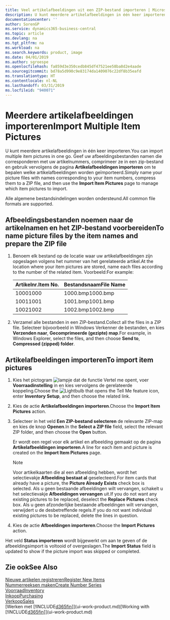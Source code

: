 ```yaml
---
title: Veel artikelafbeeldingen uit een ZIP-bestand importeren | Microsoft Docs
description: U kunt meerdere artikelafbeeldingen in één keer importeren. Geef uw afbeeldingsbestanden namen die corresponderen met uw artikelnummers, comprimeer ze in een zip-bestand en gebruik vervolgens de pagina Artikelafbeeldingen importeren om te bepalen welke artikelafbeeldingen worden geïmporteerd.
documentationcenter: ''
author: SorenGP
ms.service: dynamics365-business-central
ms.topic: article
ms.devlang: na
ms.tgt_pltfrm: na
ms.workload: na
ms.search.keywords: product, image
ms.date: 04/01/2019
ms.author: sgroespe
ms.openlocfilehash: fa859d3e350cedb845df47521ee58ba8d2e4aade
ms.sourcegitcommit: bd78a5d990c9e83174da1409076c22df8b35eafd
ms.translationtype: HT
ms.contentlocale: nl-NL
ms.lasthandoff: 03/31/2019
ms.locfileid: "940071"
---
```

# <a name="import-multiple-item-pictures"></a><span data-ttu-id="96abb-104">Meerdere artikelafbeeldingen importeren</span><span class="sxs-lookup"><span data-stu-id="96abb-104">Import Multiple Item Pictures</span></span>
<span data-ttu-id="96abb-105">U kunt meerdere artikelafbeeldingen in één keer importeren.</span><span class="sxs-lookup"><span data-stu-id="96abb-105">You can import multiple item pictures in one go.</span></span> <span data-ttu-id="96abb-106">Geef uw afbeeldingsbestanden namen die corresponderen met uw artikelnummers, comprimeer ze in een zip-bestand en gebruik vervolgens de pagina **Artikelafbeeldingen importeren** om te bepalen welke artikelafbeeldingen worden geïmporteerd.</span><span class="sxs-lookup"><span data-stu-id="96abb-106">Simply name your picture files with names corresponding to your item numbers, compress them to a ZIP file, and then use the **Import Item Pictures** page to manage which item pictures to import.</span></span>

<span data-ttu-id="96abb-107">Alle algemene bestandsindelingen worden ondersteund.</span><span class="sxs-lookup"><span data-stu-id="96abb-107">All common file formats are supported.</span></span>

## <a name="to-name-picture-files-by-the-item-names-and-prepare-the-zip-file"></a><span data-ttu-id="96abb-108">Afbeeldingsbestanden noemen naar de artikelnamen en het ZIP-bestand voorbereiden</span><span class="sxs-lookup"><span data-stu-id="96abb-108">To name picture files by the item names and prepare the ZIP file</span></span>
1. <span data-ttu-id="96abb-109">Benoem elk bestand op de locatie waar uw artikelafbeeldingen zijn opgeslagen volgens het nummer van het gerelateerde artikel.</span><span class="sxs-lookup"><span data-stu-id="96abb-109">At the location where your item pictures are stored, name each files according to the number of the related item.</span></span> <span data-ttu-id="96abb-110">Voorbeeld:</span><span class="sxs-lookup"><span data-stu-id="96abb-110">For example:</span></span>

    |<span data-ttu-id="96abb-111">Artikelnr.</span><span class="sxs-lookup"><span data-stu-id="96abb-111">Item No.</span></span>|<span data-ttu-id="96abb-112">Bestandsnaam</span><span class="sxs-lookup"><span data-stu-id="96abb-112">File Name</span></span>|
    |-|-|
    |<span data-ttu-id="96abb-113">1000</span><span class="sxs-lookup"><span data-stu-id="96abb-113">1000</span></span>|<span data-ttu-id="96abb-114">1000.bmp</span><span class="sxs-lookup"><span data-stu-id="96abb-114">1000.bmp</span></span>|
    |<span data-ttu-id="96abb-115">1001</span><span class="sxs-lookup"><span data-stu-id="96abb-115">1001</span></span>|<span data-ttu-id="96abb-116">1001.bmp</span><span class="sxs-lookup"><span data-stu-id="96abb-116">1001.bmp</span></span>|
    |<span data-ttu-id="96abb-117">1002</span><span class="sxs-lookup"><span data-stu-id="96abb-117">1002</span></span>|<span data-ttu-id="96abb-118">1002.bmp</span><span class="sxs-lookup"><span data-stu-id="96abb-118">1002.bmp</span></span>|

2. <span data-ttu-id="96abb-119">Verzamel alle bestanden in een ZIP-bestand.</span><span class="sxs-lookup"><span data-stu-id="96abb-119">Collect all the files in a ZIP file.</span></span> <span data-ttu-id="96abb-120">Selecteer bijvoorbeeld in Windows Verkenner de bestanden, en kies **Verzenden naar**, **Gecomprimeerde (gezipte) map**.</span><span class="sxs-lookup"><span data-stu-id="96abb-120">For example, in Windows Explorer, select the files, and then choose **Send to**, **Compressed (zipped) folder**.</span></span>     

## <a name="to-import-item-pictures"></a><span data-ttu-id="96abb-121">Artikelafbeeldingen importeren</span><span class="sxs-lookup"><span data-stu-id="96abb-121">To import item pictures</span></span>
1. <span data-ttu-id="96abb-122">Kies het pictogram ![lampje dat de functie Vertel me opent](media/ui-search/search_small.png "Vertel me wat u wilt doen"), voer **Voorraadinstelling** in en kies vervolgens de gerelateerde koppeling.</span><span class="sxs-lookup"><span data-stu-id="96abb-122">Choose the ![Lightbulb that opens the Tell Me feature](media/ui-search/search_small.png "Tell me what you want to do") icon, enter **Inventory Setup**, and then choose the related link.</span></span>
2. <span data-ttu-id="96abb-123">Kies de actie **Artikelafbeeldingen importeren**.</span><span class="sxs-lookup"><span data-stu-id="96abb-123">Choose the **Import Item Pictures** action.</span></span>
3. <span data-ttu-id="96abb-124">Selecteer in het veld **Een ZIP-bestand selecteren** de relevante ZIP-map en kies de knop **Openen**.</span><span class="sxs-lookup"><span data-stu-id="96abb-124">In the **Select a ZIP file** field, select the relevant ZIP folder, and then choose the **Open** button.</span></span>

    <span data-ttu-id="96abb-125">Er wordt een regel voor elk artikel en afbeelding gemaakt op de pagina **Artikelafbeeldingen importeren**.</span><span class="sxs-lookup"><span data-stu-id="96abb-125">A line for each item and picture is created on the **Import Item Pictures** page.</span></span>

    > [!NOTE]
    > <span data-ttu-id="96abb-126">Voor artikelkaarten die al een afbeelding hebben, wordt het selectievakje **Afbeelding bestaat al** geselecteerd.</span><span class="sxs-lookup"><span data-stu-id="96abb-126">For item cards that already have a picture, the **Picture Already Exists** check box is selected.</span></span> <span data-ttu-id="96abb-127">Als u geen bestaande afbeeldingen wilt vervangen, schakelt u het selectievakje **Afbeeldingen vervangen** uit.</span><span class="sxs-lookup"><span data-stu-id="96abb-127">If you do not want any existing pictures to be replaced, deselect the **Replace Pictures** check box.</span></span> <span data-ttu-id="96abb-128">Als u geen afzonderlijke bestaande afbeeldingen wilt vervangen, verwijdert u de desbetreffende regels.</span><span class="sxs-lookup"><span data-stu-id="96abb-128">If you do not want individual existing pictures to be replaced, delete the lines in question.</span></span>

3. <span data-ttu-id="96abb-129">Kies de actie **Afbeeldingen importeren**.</span><span class="sxs-lookup"><span data-stu-id="96abb-129">Choose the **Import Pictures** action.</span></span>

<span data-ttu-id="96abb-130">Het veld **Status importeren** wordt bijgewerkt om aan te geven of de afbeeldingsimport is voltooid of overgeslagen.</span><span class="sxs-lookup"><span data-stu-id="96abb-130">The **Import Status** field is updated to show if the picture import was skipped or completed.</span></span>       

## <a name="see-also"></a><span data-ttu-id="96abb-131">Zie ook</span><span class="sxs-lookup"><span data-stu-id="96abb-131">See Also</span></span>
[<span data-ttu-id="96abb-132">Nieuwe artikelen registreren</span><span class="sxs-lookup"><span data-stu-id="96abb-132">Register New Items</span></span>](inventory-how-register-new-items.md)  
[<span data-ttu-id="96abb-133">Nummerreeksen maken</span><span class="sxs-lookup"><span data-stu-id="96abb-133">Create Number Series</span></span>](ui-create-number-series.md)  
[<span data-ttu-id="96abb-134">Voorraad</span><span class="sxs-lookup"><span data-stu-id="96abb-134">Inventory</span></span>](inventory-manage-inventory.md)  
[<span data-ttu-id="96abb-135">Inkoop</span><span class="sxs-lookup"><span data-stu-id="96abb-135">Purchasing</span></span>](purchasing-manage-purchasing.md)  
[<span data-ttu-id="96abb-136">Verkoop</span><span class="sxs-lookup"><span data-stu-id="96abb-136">Sales</span></span>](sales-manage-sales.md)  
<span data-ttu-id="96abb-137">[Werken met [!INCLUDE[d365fin](includes/d365fin_md.md)]](ui-work-product.md)</span><span class="sxs-lookup"><span data-stu-id="96abb-137">[Working with [!INCLUDE[d365fin](includes/d365fin_md.md)]](ui-work-product.md)</span></span>
